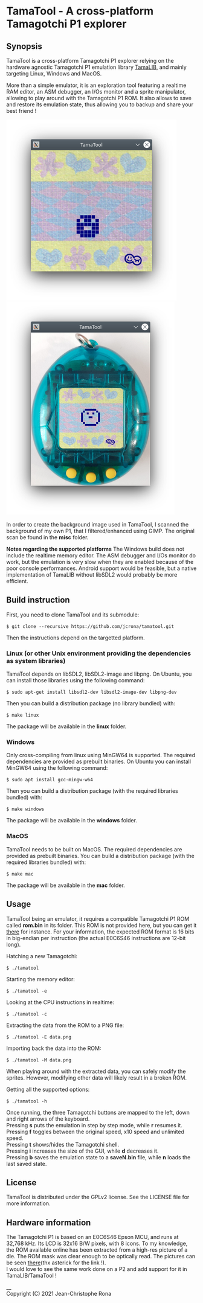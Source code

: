# TamaTool - A cross-platform Tamagotchi P1 explorer


## Synopsis

TamaTool is a cross-platform Tamagotchi P1 explorer relying on the hardware agnostic Tamagotchi P1 emulation library [TamaLIB](https://github.com/jcrona/tamalib/), and mainly targeting Linux, Windows and MacOS.

More than a simple emulator, it is an exploration tool featuring a realtime RAM editor, an ASM debugger, an I/Os monitor and a sprite manipulator, allowing to play around with the Tamagotchi P1 ROM. It also allows to save and restore its emulation state, thus allowing you to backup and share your best friend !

![TamaTool](misc/screenshot.png)![TamaTool-Shell](misc/screenshot2.png)

In order to create the background image used in TamaTool, I scanned the background of my own P1, that I filtered/enhanced using GIMP. The original scan be found in the __misc__ folder.

__Notes regarding the supported platforms__
The Windows build does not include the realtime memory editor. The ASM debugger and I/Os monitor do work, but the emulation is very slow when they are enabled because of the poor console performances.
Android support would be feasible, but a native implementation of TamaLIB without libSDL2 would probably be more efficient.

## Build instruction

First, you need to clone TamaTool and its submodule:
```
$ git clone --recursive https://github.com/jcrona/tamatool.git
```

Then the instructions depend on the targetted platform.

### Linux (or other Unix environment providing the dependencies as system libraries)

TamaTool depends on libSDL2, libSDL2-image and libpng.
On Ubuntu, you can install those libraries using the following command:
```
$ sudo apt-get install libsdl2-dev libsdl2-image-dev libpng-dev
```

Then you can build a distribution package (no library bundled) with:
```
$ make linux
```

The package will be available in the __linux__ folder.

### Windows

Only cross-compiling from linux using MinGW64 is supported. The required dependencies are provided as prebuilt binaries.
On Ubuntu you can install MinGW64 using the following command:
```
$ sudo apt install gcc-mingw-w64
```

Then you can build a distribution package (with the required libraries bundled) with:
```
$ make windows
```

The package will be available in the __windows__ folder.

### MacOS

TamaTool needs to be built on MacOS. The required dependencies are provided as prebuilt binaries.
You can build a distribution package (with the required libraries bundled) with:
```
$ make mac
```

The package will be available in the __mac__ folder.


## Usage

TamaTool being an emulator, it requires a compatible Tamagotchi P1 ROM called __rom.bin__ in its folder. This ROM is not provided here, but you can get it [there](https://www.planetemu.net/rom/mame-roms/tama) for instance.
For your information, the expected ROM format is 16 bits in big-endian per instruction (the actual E0C6S46 instructions are 12-bit long).

Hatching a new Tamagotchi:
```
$ ./tamatool
```

Starting the memory editor:
```
$ ./tamatool -e
```

Looking at the CPU instructions in realtime:
```
$ ./tamatool -c
```

Extracting the data from the ROM to a PNG file:
```
$ ./tamatool -E data.png
```

Importing back the data into the ROM:
```
$ ./tamatool -M data.png
```

When playing around with the extracted data, you can safely modify the sprites. However, modifying other data will likely result in a broken ROM.

Getting all the supported options:
```
$ ./tamatool -h
```

Once running, the three Tamagotchi buttons are mapped to the left, down and right arrows of the keyboard.  
Pressing __s__ puts the emulation in step by step mode, while __r__ resumes it.  
Pressing __f__ toggles between the original speed, x10 speed and unlimited speed.  
Pressing __t__ shows/hides the Tamagotchi shell.  
Pressing __i__ increases the size of the GUI, while __d__ decreases it.  
Pressing __b__ saves the emulation state to a __saveN.bin__ file, while __n__ loads the last saved state.


## License

TamaTool is distributed under the GPLv2 license. See the LICENSE file for more information.


## Hardware information

The Tamagotchi P1 is based on an E0C6S46 Epson MCU, and runs at 32,768 kHz. Its LCD is 32x16 B/W pixels, with 8 icons.
To my knowledge, the ROM available online has been extracted from a high-res picture of a die. The ROM mask was clear enough to be optically read. The pictures can be seen [there](https://siliconpr0n.org/map/bandai/tamagotchi-v1/)(thx asterick for the link !).  
I would love to see the same work done on a P2 and add support for it in TamaLIB/TamaTool !

__  
Copyright (C) 2021 Jean-Christophe Rona
